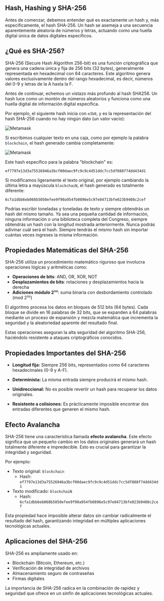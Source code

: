 ## **Hash, Hashing y SHA-256**

Antes de comenzar, debemos entender qué es exactamente un hash y, más específicamente, el hash SHA-256. Un hash se asemeja a una secuencia aparentemente aleatoria de números y letras, actuando como una huella digital única de datos digitales específicos.

## ¿Qué es SHA-256?

SHA-256 (Secure Hash Algorithm 256-bit) es una función criptográfica que genera una cadena única y fija de 256 bits (32 bytes), generalmente representada en hexadecimal con 64 caracteres. Este algoritmo genera valores exclusivamente dentro del rango hexadecimal, es decir, números del 0-9 y letras de la A hasta la F.

Antes de continuar, echemos un vistazo más profundo al hash SHA256. Un hash luce como un montón de números aleatorios y funciona como una huella digital de información digital específica.

Por ejemplo, el siguiente hash inicia con `e3b0`, y es la representación del hash SHA-256 cuando no hay ningún dato (un valor vacío):

![Metamask](Images/a18.png)

Si escribimos cualquier texto en una caja, como por ejemplo la palabra `blockchain`, el hash generado cambia completamente:

![Metamask](Images/a19.png)

Este hash específico para la palabra "blockchain" es:

```
ef7797e13d3a75526946a3bcf00daec9fc9c9c4d51ddc7cc5df888f74dd434d1
```

Si modificamos ligeramente el texto original, por ejemplo cambiando la última letra a mayúscula `blockchaiN`, el hash generado es totalmente diferente:

```
6cfa1dbb6eb068b5050efee9f90a954fb0896e5c97e84713bfe023b9408c2cef
```

Podrías escribir toneladas y toneladas de texto y siempre obtendrás un hash del mismo tamaño. Ya sea una pequeña cantidad de información, ninguna información o una biblioteca completa del Congreso, siempre obtendrás un hash con la longitud mostrada anteriormente. Nunca podrás adivinar cuál será el hash. Siempre tendrás el mismo hash sin importar cuántas veces ingreses la misma información.

## Propiedades Matemáticas del SHA-256

SHA-256 utiliza un procedimiento matemático riguroso que involucra operaciones lógicas y aritméticas como:

- **Operaciones de bits**: AND, OR, XOR, NOT
- **Desplazamientos de bits**: rotaciones y desplazamientos hacia la derecha
- **Adiciones módulo 2³²**: suma binaria con desbordamiento controlado (mod 2³²)

El algoritmo procesa los datos en bloques de 512 bits (64 bytes). Cada bloque se divide en 16 palabras de 32 bits, que se expanden a 64 palabras mediante un proceso de expansión y mezcla matemática que incrementa la seguridad y la aleatoriedad aparente del resultado final.

Estas operaciones aseguran la alta seguridad del algoritmo SHA-256, haciéndolo resistente a ataques criptográficos conocidos.

## Propiedades Importantes del SHA-256

- **Longitud fija:** Siempre 256 bits, representados como 64 caracteres hexadecimales (0-9 y A-F).

- **Determinista:** La misma entrada siempre producirá el mismo hash.

- **Unidireccional:** No es posible revertir un hash para recuperar los datos originales.

- **Resistente a colisiones:** Es prácticamente imposible encontrar dos entradas diferentes que generen el mismo hash.

## Efecto Avalancha

SHA-256 tiene una característica llamada **efecto avalancha**. Este efecto significa que un pequeño cambio en los datos originales generará un hash totalmente diferente e impredecible. Esto es crucial para garantizar la integridad y seguridad.

Por ejemplo:
- Texto original: `blockchain`
  - Hash: `ef7797e13d3a75526946a3bcf00daec9fc9c9c4d51ddc7cc5df888f74dd434d1`
- Texto modificado: `blockchaiN`
  - Hash: `6cfa1dbb6eb068b5050efee9f90a954fb0896e5c97e84713bfe023b9408c2cef`

Esta propiedad hace imposible alterar datos sin cambiar radicalmente el resultado del hash, garantizando integridad en múltiples aplicaciones tecnológicas actuales.

## Aplicaciones del SHA-256

SHA-256 es ampliamente usado en:

- Blockchain (Bitcoin, Ethereum, etc.)
- Verificación de integridad de archivos
- Almacenamiento seguro de contraseñas
- Firmas digitales

La importancia de SHA-256 radica en la combinación de rapidez y seguridad que ofrece en un sinfín de aplicaciones tecnológicas actuales.


